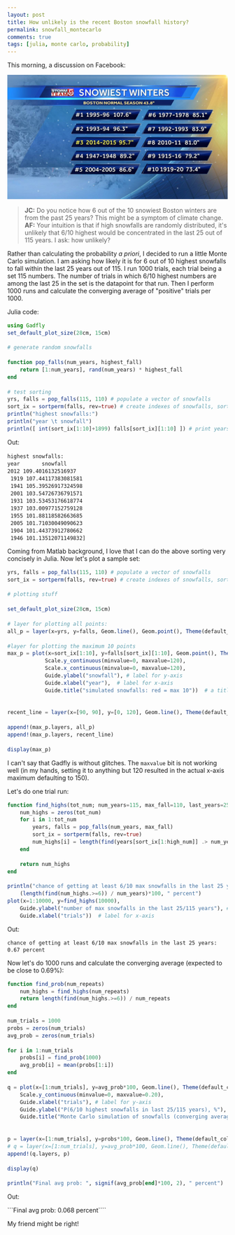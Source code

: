 ```yaml
---
layout: post
title: How unlikely is the recent Boston snowfall history?
permalink: snowfall_montecarlo
comments: true
tags: [julia, monte carlo, probability]
---
```


This morning, a discussion on Facebook:

![](https://raw.githubusercontent.com/aflyax/Julia/master/climate_monte_carlo/boston_snows.jpg)
[]()

>**JC:** Do you notice how 6 out of the 10 snowiest Boston winters are from the past 25 years? This might be a symptom of climate change.<br>
>**AF:** Your intuition is that if high snowfalls are randomly distributed, it's unlikely that 6/10 highest would be concentrated in the last 25 out of 115 years. I ask: how unlikely?

<!-- more -->

Rather than calculating the probability *a priori*, I decided to run a little Monte Carlo simulation. I am asking how likely it is for 6 out of 10 highest snowfalls to fall within the last 25 years out of 115. I run 1000 trials, each trial being a set 115 numbers. The number of trials in which 6/10 highest numbers are among the last 25 in the set is the datapoint for that run. Then I perform 1000 runs and calculate the converging average of "positive" trials per 1000.

Julia code:

``` julia
using Gadfly
set_default_plot_size(28cm, 15cm)

# generate random snowfalls

function pop_falls(num_years, highest_fall)
    return [1:num_years], rand(num_years) * highest_fall
end

# test sorting
yrs, falls = pop_falls(115, 110) # populate a vector of snowfalls
sort_ix = sortperm(falls, rev=true) # create indexes of snowfalls, sorted in reverse order (high → low)
println("highest snowfalls:")
println("year \t snowfall")
println([ int(sort_ix[1:10]+1899) falls[sort_ix][1:10] ]) # print years and falls corresponding to the top ten indexes
```

Out:

`highest snowfalls:` <br>
` year       snowfall ` <br>
` 2012 109.4016132516937 ` <br>
` 1919 107.44117383081581` <br>
` 1941 105.39526917324598` <br>
` 2001 103.54726736791571` <br>
` 1931 103.53453176618774` <br>
` 1937 103.00977152759128` <br>
` 1955 101.88118582663685` <br>
` 2005 101.71030049090623` <br>
` 1904 101.44373912780662` <br>
` 1946 101.13512071149832]` <br>


Coming from Matlab background, I love that I can do the above sorting very concisely in Julia. Now let's plot a sample set:

``` julia
yrs, falls = pop_falls(115, 110) # populate a vector of snowfalls
sort_ix = sortperm(falls, rev=true) # create indexes of snowfalls, sorted in reverse order (high → low)

# plotting stuff

set_default_plot_size(28cm, 15cm)

# layer for plotting all points:
all_p = layer(x=yrs, y=falls, Geom.line(), Geom.point(), Theme(default_color=color("#BCBCBC")))

#layer for plotting the maximum 10 points
max_p = plot(x=sort_ix[1:10], y=falls[sort_ix][1:10], Geom.point(), Theme(default_color=color("indianred")),
            Scale.y_continuous(minvalue=0, maxvalue=120),
            Scale.x_continuous(minvalue=0, maxvalue=120),
            Guide.ylabel("snowfall"), # label for y-axis
            Guide.xlabel("year"),  # label for x-axis
            Guide.title("simulated snowfalls: red = max 10"))  # a title)


recent_line = layer(x=[90, 90], y=[0, 120], Geom.line(), Theme(default_color=color("purple")) )

append!(max_p.layers, all_p)
append!(max_p.layers, recent_line)

display(max_p)
```

<object type="image/svg+xml" data="\images\snowfalls_trial.svg"></object>

I can't say that Gadfly is without glitches. The `maxvalue` bit is not working well (in my hands, setting it to anything but 120 resulted in the actual x-axis maximum defaulting to 150).

Let's do one trial run:

```julia
function find_highs(tot_num; num_years=115, max_fall=110, last_years=25, high_num=10)
    num_highs = zeros(tot_num)
    for i in 1:tot_num
        years, falls = pop_falls(num_years, max_fall)
        sort_ix = sortperm(falls, rev=true)
        num_highs[i] = length(find(years[sort_ix[1:high_num]] .> num_years-last_years))
    end
    
    return num_highs
end

println("chance of getting at least 6/10 max snowfalls in the last 25 years: ",
    (length(find(num_highs.>=6)) / num_years)*100, " percent")
plot(x=1:10000, y=find_highs(10000),
    Guide.ylabel("number of max snowfalls in the last 25/115 years"), # label for y-axis
    Guide.xlabel("trials"))  # label for x-axis
```

Out: <br>
```
chance of getting at least 6/10 max snowfalls in the last 25 years: 0.67 percent
```
<object type="image/svg+xml" data="\images\snowfalls_run.svg"></object>

Now let's do 1000 runs and calculate the converging average (expected to be close to 0.69%):

``` julia
function find_prob(num_repeats)
    num_highs = find_highs(num_repeats)
    return length(find(num_highs.>=6)) / num_repeats
end

num_trials = 1000
probs = zeros(num_trials)
avg_prob = zeros(num_trials)

for i in 1:num_trials
    probs[i] = find_prob(1000)
    avg_prob[i] = mean(probs[1:i])
end

q = plot(x=[1:num_trials], y=avg_prob*100, Geom.line(), Theme(default_color=color("black")),
    Scale.y_continuous(minvalue=0, maxvalue=0.20),
    Guide.xlabel("trials"), # label for y-axis
    Guide.ylabel("P(6/10 highest snowfalls in last 25/115 years), %"),  # label for x-axis
    Guide.title("Monte Carlo simulation of snowfalls (converging average)"))  # a title))


p = layer(x=[1:num_trials], y=probs*100, Geom.line(), Theme(default_color=color("#BCBCBC")))
# q = layer(x=[1:num_trials], y=avg_prob*100, Geom.line(), Theme(default_color=color("black")))
append!(q.layers, p)

display(q)

println("Final avg prob: ", signif(avg_prob[end]*100, 2), " percent")
```

Out:

```Final avg prob: 0.068 percent````

<object type="image/svg+xml" data="\images\snowfalls_probs.svg"></object>

My friend might be right!
